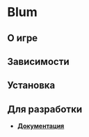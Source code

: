 # Blum

## О игре

## Зависимости

## Установка

## Для разработки
* [**Документация**](https://github.com/GeorgiiZaharov/BlumGame/blob/main/docs/html/index.html)
